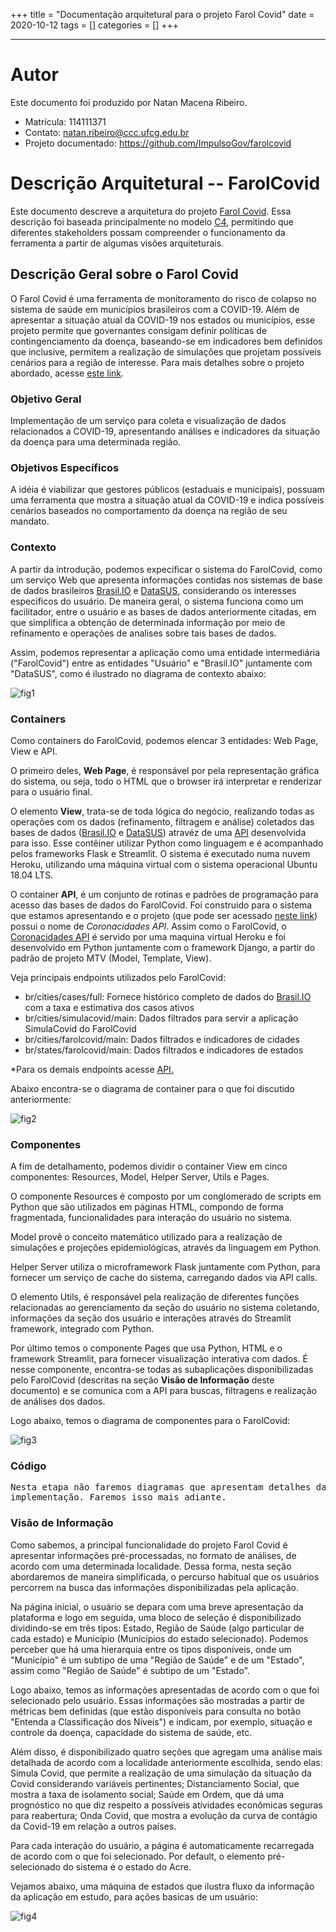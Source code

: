 +++
title = "Documentação arquitetural para o projeto Farol Covid"
date = 2020-10-12
tags = []
categories = []
+++

***

# Autor

Este documento foi produzido por Natan Macena Ribeiro.

- Matrícula: 114111371
- Contato: natan.ribeiro@ccc.ufcg.edu.br
- Projeto documentado: https://github.com/ImpulsoGov/farolcovid

# Descrição Arquitetural -- FarolCovid

Este documento descreve a arquitetura do projeto [Farol Covid](https://github.com/ImpulsoGov/farolcovid). Essa descrição foi baseada principalmente no modelo [C4](https://c4model.com/), permitindo que diferentes stakeholders possam compreender o funcionamento da ferramenta a partir de algumas visões arquiteturais.

## Descrição Geral sobre o Farol Covid

O Farol Covid é uma ferramenta de monitoramento do risco de colapso no sistema de saúde em municípios brasileiros com a COVID-19. Além de apresentar a situação atual da COVID-19 nos estados ou municípios, esse projeto permite que governantes consigam definir políticas de contingenciamento da doença, baseando-se em indicadores bem definidos que inclusive, permitem a realização de simulações que projetam possíveis cenários para a região de interesse. Para mais detalhes sobre o projeto abordado, acesse [este link](https://farolcovid.coronacidades.org/).

### Objetivo Geral

Implementação de um serviço para coleta e visualização de dados relacionados a COVID-19, apresentando análises e indicadores da situação da doença para uma determinada região.

### Objetivos Específicos

A idéia é viabilizar que gestores públicos (estaduais e municipais), possuam uma ferramenta que mostra a situação atual da COVID-19 e indica possíveis cenários baseados no comportamento da doença na região de seu mandato.

### Contexto

A partir da introdução, podemos expecificar o sistema do FarolCovid, como um serviço Web que apresenta informações contidas nos sistemas de base de dados brasileiros [Brasil.IO](https://brasil.io/home/) e [DataSUS](https://datasus.saude.gov.br/), considerando os interesses especificos do usuário. De maneira geral, o sistema funciona como um facilitador, entre o usuário e as bases de dados anteriormente citadas, em que simplifica a obtenção de determinada informação por meio de refinamento e operações de analises sobre tais bases de dados. 

Assim, podemos representar a aplicação como uma entidade intermediária ("FarolCovid") entre as entidades "Usuário" e "Brasil.IO" juntamente com "DataSUS", como é ilustrado no diagrama de contexto abaixo:

![fig1](01_diagrama_de_contexto.png)

### Containers

Como containers do FarolCovid, podemos elencar 3 entidades: Web Page, View e API.

O primeiro deles, **Web Page**, é responsável por pela representação gráfica do sistema, ou seja, todo o HTML que o browser irá interpretar e renderizar para o usuário final.

O elemento **View**, trata-se de toda lógica do negócio, realizando todas as operações com os dados (refinamento, filtragem e análise) coletados das bases de dados ([Brasil.IO](https://brasil.io/home/) e [DataSUS](https://datasus.saude.gov.br/)) atravéz de uma [API](http://datasource.coronacidades.org/br/) desenvolvida para isso. Esse contêiner utilizar Python como linguagem e é acompanhado pelos frameworks Flask e Streamlit. O sistema é executado numa nuvem Heroku, utilizando uma máquina virtual com o sistema operacional Ubuntu 18.04 LTS.

O container **API**, é um conjunto de rotinas e padrões de programação para acesso das bases de dados do FarolCovid. Foi construido para o sistema que estamos apresentando e o projeto (que pode ser acessado [neste link](https://github.com/ImpulsoGov/coronacidades-datasource)) possui o nome de *Coronacidades API*. Assim como o FarolCovid, o [Coronacidades API](https://github.com/ImpulsoGov/coronacidades-datasource) é servido por uma maquina virtual Heroku e foi desenvolvido em Python juntamente com o framework Django, a partir do padrão de projeto MTV (Model, Template, View).

Veja principais endpoints utilizados pelo FarolCovid:

- br/cities/cases/full: Fornece histórico completo de dados do [Brasil.IO](https://brasil.io/home/) com a taxa e estimativa dos casos ativos
- br/cities/simulacovid/main: Dados filtrados para servir a aplicação SimulaCovid do FarolCovid
- br/cities/farolcovid/main: Dados filtrados e indicadores de cidades
- br/states/farolcovid/main: Dados filtrados e indicadores de estados

*Para os demais endpoints acesse [API.](http://datasource.coronacidades.org/br/)

Abaixo encontra-se o diagrama de container para o que foi discutido anteriormente:

![fig2](02_diagrama_de_containers.png)

### Componentes

A fim de detalhamento, podemos dividir o container View em cinco componentes: Resources, Model, Helper Server, Utils e Pages.

O componente Resources é composto por um conglomerado de scripts em Python que são utilizados em páginas HTML, compondo de forma fragmentada, funcionalidades para interação do usuário no sistema.

Model provê o conceito matemático utilizado para a realização de simulações e projeções epidemiológicas, através da linguagem em Python.

Helper Server utiliza o microframework Flask juntamente com Python, para fornecer um serviço de cache do sistema, carregando dados via API calls.

O elemento Utils, é responsável pela realização de diferentes funções relacionadas ao gerenciamento da seção do usuário no sistema coletando, informações da seção dos usuário e interações através do Streamlit framework, integrado com Python.

Por último temos o componente Pages que usa Python, HTML e o framework Streamlit, para fornecer visualização interativa com dados. É nesse componente, encontra-se todas as subaplicações disponibilizadas pelo FarolCovid (descritas na seção **Visão de Informação** deste documento) e se comunica com a API para buscas, filtragens e realização de análises dos dados.

Logo abaixo, temos o diagrama de componentes para o FarolCovid:

![fig3](03_diagrama_de_componentes.png)

### Código

<pre>
Nesta etapa não faremos diagramas que apresentam detalhes da
implementação. Faremos isso mais adiante.
</pre>

### Visão de Informação

Como sabemos, a principal funcionalidade do projeto Farol Covid é apresentar informações pré-processadas, no formato de análises, de acordo com uma determinada localidade. Dessa forma, nesta seção abordaremos de maneira simplificada, o percurso habitual que os usuários percorrem na busca das informações disponibilizadas pela aplicação.

Na página inicial, o usuário se depara com uma breve apresentação da plataforma e logo em seguida, uma bloco de seleção é disponibilizado dividindo-se em três tipos: Estado, Região de Saúde (algo particular de cada estado) e Município (Municípios do estado selecionado). Podemos perceber que há uma hierarquia entre os tipos disponíveis, onde um "Município" é um subtipo de uma "Região de Saúde" e de um "Estado", assim como "Região de Saúde" é subtipo de um "Estado".

Logo abaixo, temos as informações apresentadas de acordo com o que foi selecionado pelo usuário. Essas informações são mostradas a partir de métricas bem definidas (que  estão disponíveis para consulta no botão "Entenda a Classificação dos Níveis") e indicam, por exemplo, situação e controle da doença, capacidade do sistema de saúde, etc.

Além disso, é disponibilizado quatro seções que agregam uma análise mais detalhada de acordo com a localidade anteriormente escolhida, sendo elas: Simula Covid, que permite a realização de uma simulação da situação da Covid considerando variáveis pertinentes; Distanciamento Social, que mostra a taxa de isolamento social; Saúde em Ordem, que dá uma prognóstico no que diz respeito a possíveis atividades econômicas seguras para reabertura; Onda Covid, que mostra a evolução da curva de contágio da Covid-19 em relação a outros países.

Para cada interação do usuário, a página é automaticamente recarregada de acordo com o que foi selecionado. Por default, o elemento pré-selecionado do sistema é o estado do Acre.

Vejamos abaixo, uma máquina de estados que ilustra fluxo da informação da aplicação em estudo, para ações basicas de um usuário:

![fig4](04_fluxo_informacao.png)
